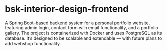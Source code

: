 # bsk-interior-design-frontend
A Spring Boot–based backend system for a personal portfolio website, featuring admin login, contact form with email functionality, and a portfolio gallery. The project is containerized with Docker and uses PostgreSQL as its database. It’s designed to be scalable and extendable — with future plans to add webshop functionality.
